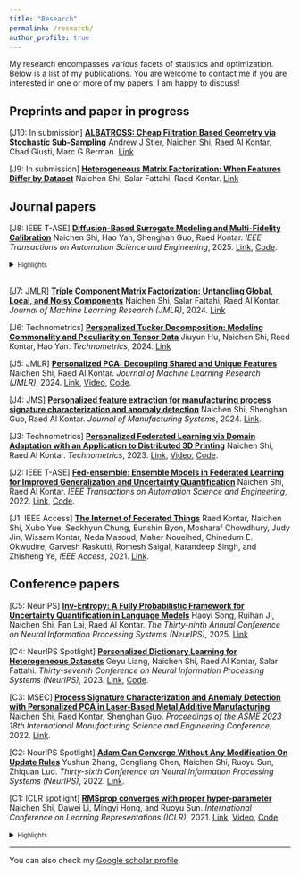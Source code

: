 ```yaml
---
title: "Research"
permalink: /research/
author_profile: true
---
```

<style>
smlt {
    font-size:0.8em;
}

</style>

My research encompasses various facets of statistics and optimization. Below is a list of my publications. You are welcome to contact me if you are interested in one or more of my papers. I am happy to discuss!


## Preprints and paper in progress

[J10: In submission] <ins>**ALBATROSS: Cheap Filtration Based Geometry via Stochastic Sub-Sampling**</ins>
Andrew J Stier, Naichen Shi, Raed Al Kontar, Chad Giusti, Marc G Berman.
[Link](https://arxiv.org/abs/2509.03681)

[J9: In submission] <ins>**Heterogeneous Matrix Factorization: When Features Differ by Dataset**</ins>
Naichen Shi, Salar Fattahi, Raed Kontar.
[Link](https://arxiv.org/abs/2305.17744)


## Journal papers

[J8: IEEE T-ASE] <ins>**Diffusion-Based Surrogate Modeling and Multi-Fidelity Calibration**</ins>
Naichen Shi, Hao Yan, Shenghan Guo, Raed Kontar. *IEEE Transactions on Automation Science and Engineering*, 2025.
[Link](https://arxiv.org/abs/2407.17720), [Code](https://github.com/UMDataScienceLab/MGDM).

<details>
<summary><smlt> Highlights</smlt></summary>
<smlt>Diffusion generative models can generate photorealistic images and videos but often struggle to understand the physical interactions. When practitioners from the science and engineering fields have access to physics simulators, can they improve the quality of diffusion model-generated samples with the help of simulations?</smlt>

<p align="center">
  <img src="../images/double_physics_1.jpg" alt="illustration" width="300" style="display: inline-block; margin: 0 10px;"/>
</p>

Here's a generated video.

<p align="center">
  <video width="300" controls>
    <source src="../images/printsurface.mp4" type="video/mp4">
    Your browser does not support the video tag.
  </video>
</p>

<smlt>We explore two strategies to incorporate physics simulation into diffusion models. Results show that our model indeed integrates physics knowledge in heat and fluid dynamics with patterns from real observations. </smlt>

</details>
<br>


[J7: JMLR] <ins>**Triple Component Matrix Factorization: Untangling Global, Local, and Noisy Components**</ins> 
Naichen Shi, Salar Fattahi, Raed Al Kontar. *Journal of Machine Learning Research (JMLR)*, 2024. [Link](https://jmlr.org/papers/v25/24-0400.html)

[J6: Technometrics] <ins>**Personalized Tucker Decomposition: Modeling Commonality and Peculiarity on Tensor Data**</ins> 
Jiuyun Hu, Naichen Shi, Raed Kontar, Hao Yan. *Technometrics*, 2024. [Link](https://arxiv.org/abs/2309.03439)

[J5: JMLR] <ins>**Personalized PCA: Decoupling Shared and Unique Features**</ins> 
Naichen Shi, Raed Al Kontar. *Journal of Machine Learning Research (JMLR)*, 2024. [Link](https://www.jmlr.org/papers/v25/22-0810.html), [Video](https://www.youtube.com/watch?v=9XWY745ZFPM), [Code](https://github.com/UMDataScienceLab/Personalized_PCA).

[J4: JMS] <ins>**Personalized feature extraction for manufacturing process signature characterization and anomaly detection**</ins> Naichen Shi, Shenghan Guo, Raed Al Kontar. *Journal of Manufacturing Systems*, 2024. [Link](https://www.sciencedirect.com/science/article/pii/S0278612524000694).

[J3: Technometrics] <ins>**Personalized Federated Learning via Domain Adaptation with an Application to Distributed 3D Printing**</ins> 
Naichen Shi, Raed Al Kontar. *Technometrics*, 2023. [Link](https://www.tandfonline.com/doi/abs/10.1080/00401706.2022.2157882?journalCode=utch20), [Video](https://www.youtube.com/watch?v=wOV8ZwdHgJ0), [Code](https://github.com/UMDataScienceLab/Personalized_FL_with_DA).

[J2: IEEE T-ASE] <ins>**Fed-ensemble: Ensemble Models in Federated Learning for Improved Generalization and Uncertainty Quantification**</ins> Naichen Shi, Raed Al Kontar. *IEEE Transactions on Automation Science and Engineering*, 2022. [Link](https://ieeexplore.ieee.org/document/10113748), [Code](https://github.com/UMDataScienceLab/fedensemble).

[J1: IEEE Access] <ins>**The Internet of Federated Things**</ins> Raed Kontar, Naichen Shi, Xubo Yue, Seokhyun Chung, Eunshin Byon, Mosharaf Chowdhury, Judy Jin, Wissam Kontar, Neda Masoud, Maher Noueihed, Chinedum E. Okwudire, Garvesh Raskutti, Romesh Saigal, Karandeep Singh, and Zhisheng Ye,  *IEEE Access*, 2021. [Link](https://ieeexplore.ieee.org/document/9611259).


## Conference papers

[C5: NeurIPS] <ins>**Inv-Entropy: A Fully Probabilistic Framework for Uncertainty Quantification in Language Models**</ins>
Haoyi Song, Ruihan Ji, Naichen Shi, Fan Lai, Raed Al Kontar. *The Thirty-ninth Annual Conference on Neural Information Processing Systems (NeurIPS)*, 2025.
[Link](https://arxiv.org/abs/2506.09684)

[C4: NeurIPS Spotlight] <ins>**Personalized Dictionary Learning for Heterogeneous Datasets**</ins> Geyu Liang, Naichen Shi, Raed Al Kontar, Salar Fattahi.  *Thirty-seventh Conference on Neural Information Processing Systems (NeurIPS)*, 2023. [Link](https://proceedings.neurips.cc/paper_files/paper/2023/hash/9f6f790f28a31fba89644f09faf4e0cb-Abstract-Conference.html), [Code](https://github.com/lianggeyuleo/PerMA). 

[C3: MSEC] <ins>**Process Signature Characterization and Anomaly Detection with Personalized PCA in Laser-Based Metal Additive Manufacturing** </ins> 
Naichen Shi, Raed Kontar, Shenghan Guo. *Proceedings of the ASME 2023 18th International Manufacturing Science and Engineering Conference*, 2022. [Link](https://asmedigitalcollection.asme.org/MSEC/proceedings-abstract/MSEC2023/1168823).

[C2: NeurIPS Spotlight] <ins>**Adam Can Converge Without Any Modification On Update Rules**</ins>
Yushun Zhang, Congliang Chen, Naichen Shi, Ruoyu Sun, Zhiquan Luo. *Thirty-sixth Conference on Neural Information Processing Systems (NeurIPS)*, 2022. [Link](https://proceedings.neurips.cc/paper_files/paper/2022/hash/b6260ae5566442da053e5ab5d691067a-Abstract-Conference.html). 

[C1: ICLR spotlight] <ins>**RMSprop converges with proper hyper-parameter**</ins>
Naichen Shi, Dawei Li, Mingyi Hong, and Ruoyu Sun. *International Conference on Learning Representations (ICLR)*, 2021. [Link](https://openreview.net/forum?id=3UDSdyIcBDA), [Video](https://iclr.cc/virtual/2021/spotlight/3415), [Code](https://github.com/soundsinteresting/RMSprop).

<details>
<summary><smlt> Highlights</smlt></summary>

<smlt>Almost every ML/AL practitioner uses adaptive stepsize optimization algorithms (e.g., Adam). Surprisingly, an important theoretical problem was largely unexplored: under what conditions can they converge? We show, both theoretically and numerically, that the good performance of RMSprop and Adam is contingent on the appropriate choice of the exponential averaging parameter $\beta_2$. Only when $\beta_2$ close enough to 1 can (stochastic versions of) Adam and RMSprop generate stable update directions that gradually lead the updates to the optimality. </smlt>

<p align="center">
  <img src="../images/adamconverge.png" alt="Adam updates" width="300" style="display: inline-block; margin: 0 10px;"/>

</p>
</details>

---

You can also check my [Google scholar profile](https://scholar.google.com/citations?user=9DVanY4AAAAJ&hl=en).




